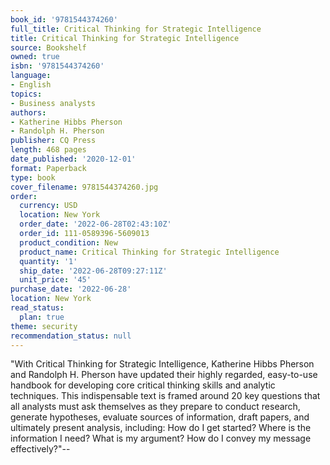 ```yaml
---
book_id: '9781544374260'
full_title: Critical Thinking for Strategic Intelligence
title: Critical Thinking for Strategic Intelligence
source: Bookshelf
owned: true
isbn: '9781544374260'
language:
- English
topics:
- Business analysts
authors:
- Katherine Hibbs Pherson
- Randolph H. Pherson
publisher: CQ Press
length: 468 pages
date_published: '2020-12-01'
format: Paperback
type: book
cover_filename: 9781544374260.jpg
order:
  currency: USD
  location: New York
  order_date: '2022-06-28T02:43:10Z'
  order_id: 111-0589396-5609013
  product_condition: New
  product_name: Critical Thinking for Strategic Intelligence
  quantity: '1'
  ship_date: '2022-06-28T09:27:11Z'
  unit_price: '45'
purchase_date: '2022-06-28'
location: New York
read_status:
  plan: true
theme: security
recommendation_status: null
---
```

"With Critical Thinking for Strategic Intelligence, Katherine Hibbs Pherson and Randolph H. Pherson have updated their highly regarded, easy-to-use handbook for developing core critical thinking skills and analytic techniques. This indispensable text is framed around 20 key questions that all analysts must ask themselves as they prepare to conduct research, generate hypotheses, evaluate sources of information, draft papers, and ultimately present analysis, including: How do I get started? Where is the information I need? What is my argument? How do I convey my message effectively?"--
